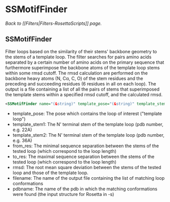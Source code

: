 # SSMotifFinder
*Back to [[Filters|Filters-RosettaScripts]] page.*
## SSMotifFinder

Filter loops based on the similarity of their stems' backbone geometry to the stems of a template loop. The filter searches for pairs amino acids separated by a certain number of amino acids on the primary sequence that furthermore superimpose the backbone atoms of the template loop stems within some rmsd cutoff. The rmsd calculation are performed on the backbone heavy atoms (N, Cα, C, O) of the stem residues and the preceding and succeeding residues (6 residues in all on each loop). The output is a file containing a list of all the pairs of stems that superimposed the template stems within a specified rmsd cutoff, and the calculated rmsd.  

```xml
<SSMotifFinder name="(&string)" template_pose="(&string)" template_stem1="(0 &string)" template_stem2="(0 &string)" from_res="(0 &non_negative_integer)" to_res="(0 &non_negative_integer)" rmsd="(0.0 &real)" filename="(&string)" pdbname="(&string)"/>
```

-   template_pose: The pose which contains the loop of interest ("template loop")
-   template_stem1: The N' terminal stem of the template loop (pdb number, e.g. 22A) 
-   template_stem2: The N' terminal stem of the template loop (pdb number, e.g. 36A)
-   from_res: The minimal sequence separation between the stems of the tested loop (which correspond to the loop length)  
-   to_res: The maximal sequence separation between the stems of the tested loop (which correspond to the loop length) 
-   rmsd: The root mean square deviation between the stems of the tested loop and those of the template loop. 
-   filename: The name of the output file containing the list of matching loop conformations
-   pdbname: The name of the pdb in which the matching conformations were found (the input structure for Rosetta in -s)